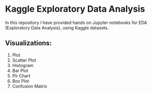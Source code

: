 # Kaggle Exploratory Data Analysis

In this repository I have provided hands on Jupyter notebooks for EDA (Exploratory Data Analysis), using Kaggle datasets.

## Visualizations:
1. Plot
2. Scatter Plot
3. Histogram
4. Bar Plot
5. Pir Chart
6. Box Plot
7. Confusion Matrix